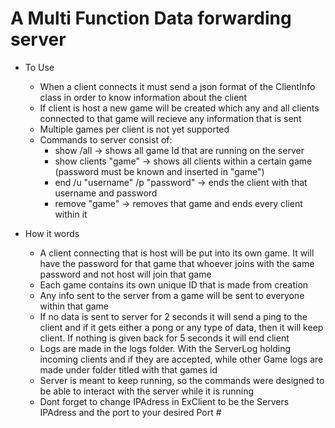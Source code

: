 # A Multi Function Data forwarding server

- To Use
    * When a client connects it must send a json format of the ClientInfo class in order to know information about the client
    * If client is host a new game will be created which any and all clients connected to that game will recieve any information that is sent
    * Multiple games per client is not yet supported
    * Commands to server consist of:
        - show /all -> shows all game Id that are running on the server
        - show clients "game" -> shows all clients within a certain game (password must be known and inserted in "game")
        - end /u "username" /p "password" -> ends the client with that username and password
        - remove "game" -> removes that game and ends every client within it

- How it words
     * A client connecting that is host will be put into its own game. It will have the password for that game that whoever joins with the same password and not host will join that game
     * Each game contains its own unique ID that is made from creation
     * Any info sent to the server from a game will be sent to everyone within that game
     * If no data is sent to server for 2 seconds it will send a ping to the client and if it gets either a pong or any type of data, then it will keep client. If nothing is given back for 5 seconds it will end client
     * Logs are made in the logs folder. With the ServerLog holding incoming clients and if they are accepted, while other Game logs are made under folder titled with that games id
     * Server is meant to keep running, so the commands were designed to be able to interact with the server while it is running
     * Dont forget to change IPAdress in ExClient to be the Servers IPAdress and the port to your desired Port #
